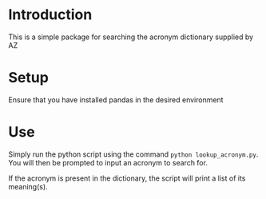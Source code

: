 # Introduction

This is a simple package for searching the acronym dictionary supplied by AZ

# Setup

Ensure that you have installed pandas in the desired environment

# Use

Simply run the python script using the command `python lookup_acronym.py`.
You will then be prompted to input an acronym to search for.

If the acronym is present in the dictionary, the script will print a list of its meaning(s).

